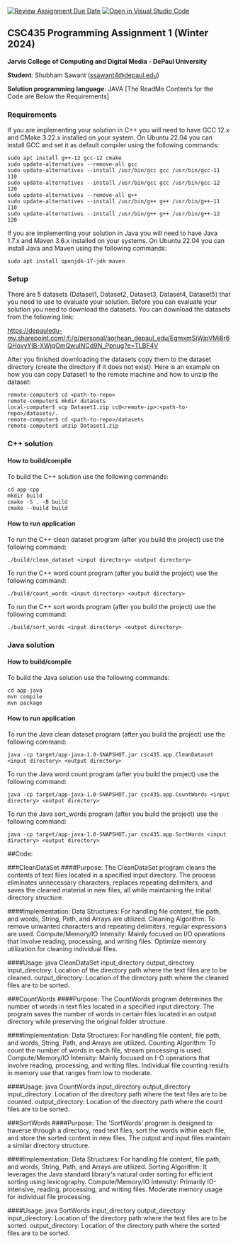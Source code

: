 [![Review Assignment Due Date](https://classroom.github.com/assets/deadline-readme-button-24ddc0f5d75046c5622901739e7c5dd533143b0c8e959d652212380cedb1ea36.svg)](https://classroom.github.com/a/T9GFMA2S)
[![Open in Visual Studio Code](https://classroom.github.com/assets/open-in-vscode-718a45dd9cf7e7f842a935f5ebbe5719a5e09af4491e668f4dbf3b35d5cca122.svg)](https://classroom.github.com/online_ide?assignment_repo_id=13555110&assignment_repo_type=AssignmentRepo)
## CSC435 Programming Assignment 1 (Winter 2024)
**Jarvis College of Computing and Digital Media - DePaul University**

**Student**: Shubham Sawant (ssawant4@depaul.edu)

**Solution programming language**: JAVA
[The ReadMe Contents for the Code are Below the Requirements]

### Requirements

If you are implementing your solution in C++ you will need to have GCC 12.x and CMake 3.22.x installed on your system. On Ubuntu 22.04 you can install GCC and set it as default compiler using the following commands:

```
sudo apt install g++-12 gcc-12 cmake
sudo update-alternatives --remove-all gcc
sudo update-alternatives --install /usr/bin/gcc gcc /usr/bin/gcc-11 110
sudo update-alternatives --install /usr/bin/gcc gcc /usr/bin/gcc-12 120
sudo update-alternatives --remove-all g++
sudo update-alternatives --install /usr/bin/g++ g++ /usr/bin/g++-11 110
sudo update-alternatives --install /usr/bin/g++ g++ /usr/bin/g++-12 120
```

If you are implementing your solution in Java you will need to have Java 1.7.x and Maven 3.6.x installed on your systems. On Ubuntu 22.04 you can install Java and Maven using the following commands:

```
sudo apt install openjdk-17-jdk maven

```

### Setup

There are 5 datasets (Dataset1, Dataset2, Dataset3, Dataset4, Dataset5) that you need to use to evaluate your solution. Before you can evaluate your solution you need to download the datasets. You can download the datasets from the following link:

https://depauledu-my.sharepoint.com/:f:/g/personal/aorhean_depaul_edu/EgmxmSiWjpVMi8r6QHovyYIB-XWjqOmQwuINCd9N_Ppnug?e=TLBF4V

After you finished downloading the datasets copy them to the dataset directory (create the directory if it does not exist). Here is an example on how you can copy Dataset1 to the remote machine and how to unzip the dataset:

```
remote-computer$ cd <path-to-repo>
remote-computer$ mkdir datasets
local-computer$ scp Dataset1.zip cc@<remote-ip>:<path-to-repo>/datasets/.
remote-computer$ cd <path-to-repo>/datasets
remote-computer$ unzip Dataset1.zip
```

### C++ solution
#### How to build/compile

To build the C++ solution use the following commands:
```
cd app-cpp
mkdir build
cmake -S . -B build
cmake --build build
```

#### How to run application

To run the C++ clean dataset program (after you build the project) use the following command:
```
./build/clean_dataset <input directory> <output directory>
```

To run the C++ word count program (after you build the project) use the following command:
```
./build/count_words <input directory> <output directory>
```

To run the C++ sort words program (after you build the project) use the following command:
```
./build/sort_words <input directory> <output directory>
```

### Java solution
#### How to build/compile

To build the Java solution use the following commands:
```
cd app-java
mvn compile
mvn package
```

#### How to run application

To run the Java clean dataset program (after you build the project) use the following command:
```
java -cp target/app-java-1.0-SNAPSHOT.jar csc435.app.CleanDataset <input directory> <output directory>
```

To run the Java word count program (after you build the project) use the following command:
```
java -cp target/app-java-1.0-SNAPSHOT.jar csc435.app.CountWords <input directory> <output directory>
```

To run the Java sort_words program (after you build the project) use the following command:
```
java -cp target/app-java-1.0-SNAPSHOT.jar csc435.app.SortWords <input directory> <output directory>
```
##Code:

###CleanDataSet
####Purpose:
The CleanDataSet program cleans the contents of text files located in a specified input directory. The process eliminates unnecessary characters, replaces repeating delimiters, and saves the cleaned material in new files, all while maintaining the initial directory structure.

####Implementation:
Data Structures: For handling file content, file path, and words, String, Path, and Arrays are utilized.
Cleaning Algorithm: To remove unwanted characters and repeating delimiters, regular expressions are used.
Compute/Memory/IO Intensity: Mainly focused on I/O operations that involve reading, processing, and writing files. Optimize memory utilization for cleaning individual files.

####Usage:
java CleanDataSet input_directory output_directory
input_directory: Location of the directory path where the text files are to be cleaned.
output_directory: Location of the directory path where the cleaned files are to be sorted.

###CountWords
####Purpose:
The CountWords program determines the number of words in text files located in a specified input directory. The program saves the number of words in certain files located in an output directory while preserving the original folder structure.

####Implementation:
Data Structures: For handling file content, file path, and words, String, Path, and Arrays are utilized.
Counting Algorithm: To count the number of words in each file, stream processing is used.
Compute/Memory/IO Intensity: Mainly focused on I-O operations that involve reading, processing, and writing files. Individual file counting results in memory use that ranges from low to moderate.

####Usage:
java CountWords input_directory output_directory
input_directory: Location of the directory path where the text files are to be counted.
output_directory: Location of the directory path where the count files are to be sorted.

###SortWords
####Purpose: The 'SortWords' program is designed to traverse through a directory, read text files, sort the words within each file, and store the sorted content in new files. The output and input files maintain a similar directory structure.

####Implementation:
Data Structures: For handling file content, file path, and words, String, Path, and Arrays are utilized.
Sorting Algorithm: It leverages the Java standard library's natural order sorting for efficient sorting using lexicography.
Compute/Memory/IO Intensity: Primarily IO-intensive, reading, processing, and writing files. Moderate memory usage for individual file processing.

####Usage:
java SortWords input_directory output_directory
input_directory: Location of the directory path where the text files are to be sorted.
output_directory: Location of the directory path where the sorted files are to be sorted.
